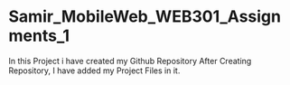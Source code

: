 # Samir_MobileWeb_WEB301_Assignments_1

In this Project i have created my Github Repository
After Creating Repository, I have added my Project Files in it.

 
